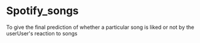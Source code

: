 # Spotify_songs
To give the final prediction of whether a particular song is liked or not by the userUser's reaction to songs
